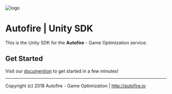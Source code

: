 ![logo](http://autofire.io/img/logo_ext.png)

# Autofire | Unity SDK

This is the Unity SDK for the **Autofire** - Game Optimization service.

## Get Started

Visit our [documention](https://autofire.io/documentation/sdk/unity.html) to get started in a few minutes!

---

Copyright (c) 2018 Autofire - Game Optimization | <http://autofire.io>

